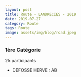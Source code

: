 ```yaml
---
layout: post
title: Route - LANDRECIES - 2019
date: 2019-07-27
category: Route
tags: Route
image: assets/img/blog/road.jpeg
---
```


### 1ère Catégorie
25 participants
- DEFOSSE HERVE : AB
